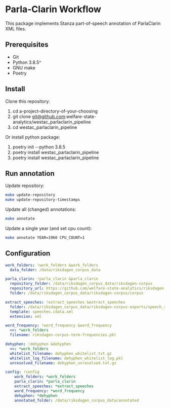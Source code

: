 # Parla-Clarin Workflow

This package implements Stanza part-of-speech annotation of ParlaClarin XML files.

## Prerequisites

- Git
- Python 3.8.5^
- GNU make
- Poetry

## Install

Clone this repository:

1. cd a-project-directory-of-your-choosing
1. git clone git@github.com:welfare-state-analytics/westac_parlaclarin_pipeline
1. cd westac_parlaclarin_pipeline

Or install python package:

1. poetry init --python 3.8.5
1. poetry install westac_parlaclarin_pipeline
1. poetry install westac_parlaclarin_pipeline

## Run annotation

Update repository:

```bash
make update-repository
make update-repository-timestamps
```

Update all (changed) annotations:

```bash
make annotate
```

Update a single year (and set cpu count):

```bash
make annotate YEAR=1960 CPU_COUNT=1
```

## Configuration


```yaml
work_folders: !work_folders &work_folders
  data_folder: /data/riksdagen_corpus_data

parla_clarin: !parla_clarin &parla_clarin
  repository_folder: /data/riksdagen_corpus_data/riksdagen-corpus
  repository_url: https://github.com/welfare-state-analytics/riksdagen-corpus.git
  folder: /data/riksdagen_corpus_data/riksdagen-corpus/corpus

extract_speeches: !extract_speeches &extract_speeches
  folder: /data/riksdagen_corpus_data/riksdagen-corpus-exports/speech_xml
  template: speeches.cdata.xml
  extension: xml

word_frequency: !word_frequency &word_frequency
  <<: *work_folders
  filename: riksdagen-corpus-term-frequencies.pkl

dehyphen: !dehyphen &dehyphen
  <<: *work_folders
  whitelist_filename: dehyphen_whitelist.txt.gz
  whitelist_log_filename: dehyphen_whitelist_log.pkl
  unresolved_filename: dehyphen_unresolved.txt.gz

config: !config
    work_folders: *work_folders
    parla_clarin: *parla_clarin
    extract_speeches: *extract_speeches
    word_frequency: *word_frequency
    dehyphen: *dehyphen
    annotated_folder: /data/riksdagen_corpus_data/annotated
```
